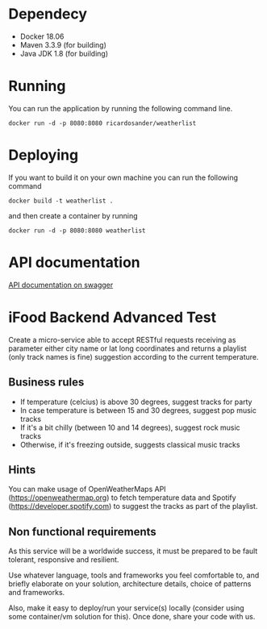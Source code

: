 # Dependecy
* Docker 18.06
* Maven 3.3.9 (for building)
* Java JDK 1.8 (for building)

# Running

You can run the application by running the following command line.

```
docker run -d -p 8080:8080 ricardosander/weatherlist
```

# Deploying
If you want to build it on your own machine you can run the following command

```
docker build -t weatherlist .
```
and then create a container by running

```
docker run -d -p 8080:8080 weatherlist
```

# API documentation
[API documentation on swagger](https://app.swaggerhub.com/apis/ricardosander/weatherlist/1.0.0)

# iFood Backend Advanced Test

Create a micro-service able to accept RESTful requests receiving as parameter either city name or lat long coordinates and returns a playlist (only track names is fine) suggestion according to the current temperature.

## Business rules

* If temperature (celcius) is above 30 degrees, suggest tracks for party
* In case temperature is between 15 and 30 degrees, suggest pop music tracks
* If it's a bit chilly (between 10 and 14 degrees), suggest rock music tracks
* Otherwise, if it's freezing outside, suggests classical music tracks 

## Hints

You can make usage of OpenWeatherMaps API (https://openweathermap.org) to fetch temperature data and Spotify (https://developer.spotify.com) to suggest the tracks as part of the playlist.

## Non functional requirements

As this service will be a worldwide success, it must be prepared to be fault tolerant, responsive and resilient.

Use whatever language, tools and frameworks you feel comfortable to, and briefly elaborate on your solution, architecture details, choice of patterns and frameworks.

Also, make it easy to deploy/run your service(s) locally (consider using some container/vm solution for this). Once done, share your code with us.
